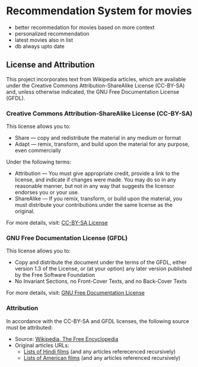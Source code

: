# Recommendation System for movies

- better recommedation for movies based on more context
- personalized recommendation
- latest movies also in list
- db always upto date

## License and Attribution

This project incorporates text from Wikipedia articles, which are available under the Creative Commons Attribution-ShareAlike License (CC-BY-SA) and, unless otherwise indicated, the GNU Free Documentation License (GFDL).

### Creative Commons Attribution-ShareAlike License (CC-BY-SA)

This license allows you to:
- Share — copy and redistribute the material in any medium or format
- Adapt — remix, transform, and build upon the material for any purpose, even commercially

Under the following terms:
- Attribution — You must give appropriate credit, provide a link to the license, and indicate if changes were made. You may do so in any reasonable manner, but not in any way that suggests the licensor endorses you or your use.
- ShareAlike — If you remix, transform, or build upon the material, you must distribute your contributions under the same license as the original.

For more details, visit: [CC-BY-SA License](https://creativecommons.org/licenses/by-sa/3.0/)

### GNU Free Documentation License (GFDL)

This license allows you to:
- Copy and distribute the document under the terms of the GFDL, either version 1.3 of the License, or (at your option) any later version published by the Free Software Foundation
- No Invariant Sections, no Front-Cover Texts, and no Back-Cover Texts

For more details, visit: [GNU Free Documentation License](https://www.gnu.org/licenses/fdl-1.3.html)

### Attribution

In accordance with the CC-BY-SA and GFDL licenses, the following source must be attributed:
- Source: [Wikipedia, The Free Encyclopedia](https://en.wikipedia.org/)
- Original articles URLs:
  - [Lists of Hindi films](https://en.wikipedia.org/wiki/Lists_of_Hindi_films) (and any articles referecenced recursively)
  - [Lists of American films](https://en.wikipedia.org/wiki/Lists_of_American_films) (and any articles referenced recursively)
